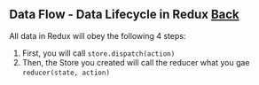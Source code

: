 ## Data Flow - Data Lifecycle in Redux [Back](./../react_redux.md)

All data in Redux will obey the following 4 steps:

1. First, you will call `store.dispatch(action)`
2. Then, the Store you created will call the reducer what you gae `reducer(state, action)`
